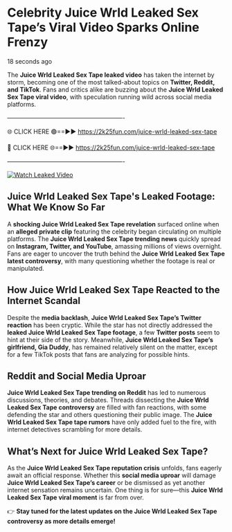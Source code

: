 # Celebrity Juice Wrld Leaked Sex Tape’s Viral Video Sparks Online Frenzy

18 seconds ago

The **Juice Wrld Leaked Sex Tape leaked video** has taken the internet by storm, becoming one of the most talked-about topics on **Twitter, Reddit, and TikTok**. Fans and critics alike are buzzing about the **Juice Wrld Leaked Sex Tape viral video**, with speculation running wild across social media platforms.

———————————————————-

🌐 CLICK HERE 🟢==►► https://2k25fun.com/juice-wrld-leaked-sex-tape

🔴 CLICK HERE 🌐==►► https://2k25fun.com/juice-wrld-leaked-sex-tape

———————————————————-

[![Watch Leaked Video](https://miro.medium.com/v2/resize:fit:828/format:webp/1*cilzJN44JGOrTw9NJCrNHA.gif "Watch Leaked Video")](https://2k25fun.com/juice-wrld-leaked-sex-tape)

## **Juice Wrld Leaked Sex Tape's Leaked Footage: What We Know So Far**  
A **shocking Juice Wrld Leaked Sex Tape revelation** surfaced online when an **alleged private clip** featuring the celebrity began circulating on multiple platforms. The **Juice Wrld Leaked Sex Tape trending news** quickly spread on **Instagram, Twitter, and YouTube**, amassing millions of views overnight. Fans are eager to uncover the truth behind the **Juice Wrld Leaked Sex Tape latest controversy**, with many questioning whether the footage is real or manipulated.  

## **How Juice Wrld Leaked Sex Tape Reacted to the Internet Scandal**  
Despite the **media backlash**, **Juice Wrld Leaked Sex Tape’s Twitter reaction** has been cryptic. While the star has not directly addressed the **leaked Juice Wrld Leaked Sex Tape footage**, a few **Twitter posts** seem to hint at their side of the story. Meanwhile, **Juice Wrld Leaked Sex Tape’s girlfriend, Gia Duddy**, has remained relatively silent on the matter, except for a few TikTok posts that fans are analyzing for possible hints.  

## **Reddit and Social Media Uproar**  
**Juice Wrld Leaked Sex Tape trending on Reddit** has led to numerous discussions, theories, and debates. Threads dissecting the **Juice Wrld Leaked Sex Tape controversy** are filled with fan reactions, with some defending the star and others questioning their public image. The **Juice Wrld Leaked Sex Tape tape rumors** have only added fuel to the fire, with internet detectives scrambling for more details.  

## **What’s Next for Juice Wrld Leaked Sex Tape?**  
As the **Juice Wrld Leaked Sex Tape reputation crisis** unfolds, fans eagerly await an official response. Whether this **social media uproar** will damage **Juice Wrld Leaked Sex Tape’s career** or be dismissed as yet another internet sensation remains uncertain. One thing is for sure—this **Juice Wrld Leaked Sex Tape viral moment** is far from over.  

👉 **Stay tuned for the latest updates on the Juice Wrld Leaked Sex Tape controversy as more details emerge!**  